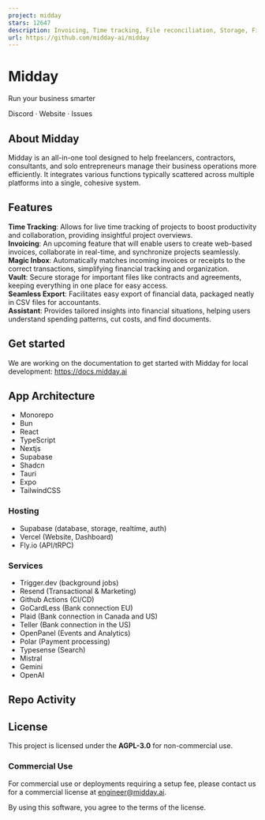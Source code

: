 ```yaml
---
project: midday
stars: 12647
description: Invoicing, Time tracking, File reconciliation, Storage, Financial Overview & your own Assistant made for Freelancers
url: https://github.com/midday-ai/midday
---
```


**Midday**
==========

Run your business smarter  
  
Discord · Website · Issues

About Midday
------------

Midday is an all-in-one tool designed to help freelancers, contractors, consultants, and solo entrepreneurs manage their business operations more efficiently. It integrates various functions typically scattered across multiple platforms into a single, cohesive system.

Features
--------

**Time Tracking**: Allows for live time tracking of projects to boost productivity and collaboration, providing insightful project overviews.  
**Invoicing**: An upcoming feature that will enable users to create web-based invoices, collaborate in real-time, and synchronize projects seamlessly.  
**Magic Inbox**: Automatically matches incoming invoices or receipts to the correct transactions, simplifying financial tracking and organization.  
**Vault**: Secure storage for important files like contracts and agreements, keeping everything in one place for easy access​.  
**Seamless Export**: Facilitates easy export of financial data, packaged neatly in CSV files for accountants.  
**Assistant**: Provides tailored insights into financial situations, helping users understand spending patterns, cut costs, and find documents.  

Get started
-----------

We are working on the documentation to get started with Midday for local development: https://docs.midday.ai

App Architecture
----------------

-   Monorepo
-   Bun
-   React
-   TypeScript
-   Nextjs
-   Supabase
-   Shadcn
-   Tauri
-   Expo
-   TailwindCSS

### Hosting

-   Supabase (database, storage, realtime, auth)
-   Vercel (Website, Dashboard)
-   Fly.io (API/tRPC)

### Services

-   Trigger.dev (background jobs)
-   Resend (Transactional & Marketing)
-   Github Actions (CI/CD)
-   GoCardLess (Bank connection EU)
-   Plaid (Bank connection in Canada and US)
-   Teller (Bank connection in the US)
-   OpenPanel (Events and Analytics)
-   Polar (Payment processing)
-   Typesense (Search)
-   Mistral
-   Gemini
-   OpenAI

Repo Activity
-------------

License
-------

This project is licensed under the **AGPL-3.0** for non-commercial use.

### Commercial Use

For commercial use or deployments requiring a setup fee, please contact us for a commercial license at engineer@midday.ai.

By using this software, you agree to the terms of the license.
